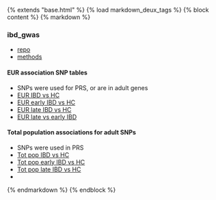 {% extends "base.html" %} {% load markdown_deux_tags %} {% block content %} {% markdown %}

### ibd_gwas
* [repo](https://github.com/samesense/ibd-gwas)
* [methods](https://github.com/samesense/ibd-gwas/blob/master/writeup/methods.md)

#### EUR association SNP tables
* SNPs were used for PRS, or are in adult genes
* [EUR IBD vs HC]({{SLINK}}/writeup/tables/ped.all.eur.assoc.csv)
* [EUR early IBD vs HC]({{SLINK}}/writeup/tables/ped.early.eur.assoc.csv)
* [EUR late IBD vs HC]({{SLINK}}/writeup/tables/ped.late.eur.assoc.csv)
* [EUR late vs early IBD]({{SLINK}}/writeup/tables/ped.ibd.eur.assoc.csv)

#### Total population associations for adult SNPs
* SNPs were used in PRS
* [Tot pop IBD vs HC]({{SLINK}}/writeup/tables/adult.all.tpop.assoc.csv)
* [Tot pop early IBD vs HC]({{SLINK}}/writeup/tables/adult.early.eur.assoc.csv)
* [Tot pop late IBD vs HC]({{SLINK}}/writeup/tables/adult.late.eur.assoc.csv)
*
{% endmarkdown %} {% endblock %}
